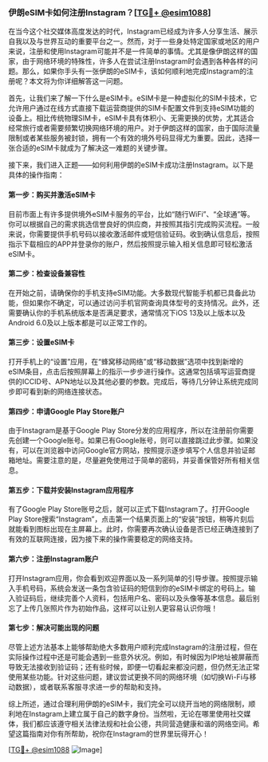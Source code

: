 ### 伊朗eSIM卡如何注册Instagram？[[TG💪+ @esim1088](https://t.me/s/esim1088)]

在当今这个社交媒体高度发达的时代，Instagram已经成为许多人分享生活、展示自我以及与世界互动的重要平台之一。然而，对于一些身处特定国家或地区的用户来说，注册和使用Instagram可能并不是一件简单的事情。尤其是像伊朗这样的国家，由于网络环境的特殊性，许多人在尝试注册Instagram时会遇到各种各样的问题。那么，如果你手头有一张伊朗的eSIM卡，该如何顺利地完成Instagram的注册呢？本文将为你详细解答这一问题。

首先，让我们来了解一下什么是eSIM卡。eSIM卡是一种虚拟化的SIM卡技术，它允许用户通过在线方式直接下载运营商提供的SIM卡配置文件到支持eSIM功能的设备上。相比传统物理SIM卡，eSIM卡具有体积小、无需更换的优势，尤其适合经常旅行或者需要频繁切换网络环境的用户。对于伊朗这样的国家，由于国际流量限制或者某些服务被封锁，拥有一个有效的境外号码显得尤为重要。因此，选择一张合适的eSIM卡就成为了解决这一难题的关键步骤。

接下来，我们进入正题——如何利用伊朗的eSIM卡成功注册Instagram。以下是具体的操作指南：

#### 第一步：购买并激活eSIM卡

目前市面上有许多提供境外eSIM卡服务的平台，比如“随行WiFi”、“全球通”等。你可以根据自己的需求挑选信誉良好的供应商，并按照其指引完成购买流程。一般来说，你需要提供手机号码以接收激活邮件或短信验证码。收到确认信息后，按照指示下载相应的APP并登录你的账户，然后按照提示输入相关信息即可轻松激活eSIM卡。

#### 第二步：检查设备兼容性

在开始之前，请确保你的手机支持eSIM功能。大多数现代智能手机都已具备此功能，但如果你不确定，可以通过访问手机官网查询具体型号的支持情况。此外，还需要确认你的手机系统版本是否满足要求，通常情况下iOS 13及以上版本以及Android 6.0及以上版本都是可以正常工作的。

#### 第三步：设置eSIM卡

打开手机上的“设置”应用，在“蜂窝移动网络”或“移动数据”选项中找到新增的eSIM条目，点击后按照屏幕上的指示一步步进行操作。这通常包括填写运营商提供的ICCID号、APN地址以及其他必要的参数。完成后，等待几分钟让系统完成同步即可看到新的网络连接状态。

#### 第四步：申请Google Play Store账户

由于Instagram是基于Google Play Store分发的应用程序，所以在注册前你需要先创建一个Google账号。如果已有Google账号，则可以直接跳过此步骤。如果没有，可以在浏览器中访问Google官方网站，按照提示逐步填写个人信息并验证邮箱地址。需要注意的是，尽量避免使用过于简单的密码，并妥善保管好所有相关信息。

#### 第五步：下载并安装Instagram应用程序

有了Google Play Store账号之后，就可以正式下载Instagram了。打开Google Play Store搜索“Instagram”，点击第一个结果页面上的“安装”按钮，稍等片刻后就能看到图标出现在主屏幕上。此时，你需要再次确认设备是否已经正确连接到了有效的互联网连接，因为接下来的操作需要稳定的网络支持。

#### 第六步：注册Instagram账户

打开Instagram应用，你会看到欢迎界面以及一系列简单的引导步骤。按照提示输入手机号码，系统会发送一条包含验证码的短信到你的eSIM卡绑定的号码上。输入验证码后，继续完善个人资料，包括用户名、密码以及头像等基本信息。最后别忘了上传几张照片作为初始作品，这样可以让别人更容易认识你哦！

#### 第七步：解决可能出现的问题

尽管上述方法基本上能够帮助绝大多数用户顺利完成Instagram的注册过程，但在实际操作过程中还是可能会遇到一些意外状况。例如，有时候因为IP地址被屏蔽而导致无法接收到验证码；还有些时候，即便一切看起来都没问题，但仍然无法正常使用某些功能。针对这些问题，建议尝试更换不同的网络环境（如切换Wi-Fi与移动数据），或者联系客服寻求进一步的帮助和支持。

综上所述，通过合理利用伊朗的eSIM卡，我们完全可以绕开当地的网络限制，顺利地在Instagram上建立属于自己的数字身份。当然啦，无论在哪里使用社交媒体，我们都应该遵守相关法律法规和社会公德，共同营造健康和谐的网络空间。希望这篇指南对你有所帮助，祝你在Instagram的世界里玩得开心！

[[TG💪+ @esim1088](https://t.me/s/esim1088) ![Image](https://i.postimg.cc/4NQfJmqS/Snipaste-2025-05-13-00-14-12.png)]